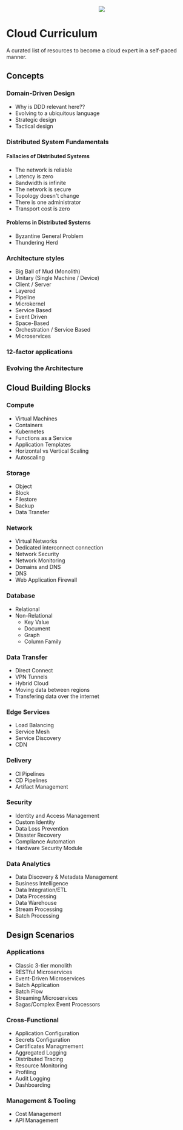<p align="center">
  <a href="#" alt="Status"> <img src="https://img.shields.io/badge/Status-Draft-orange?style=for-the-badge&logo=appveyor" /></a>
</p>

# Cloud Curriculum
A curated list of resources to become a cloud expert in a self-paced manner.

## Concepts

### Domain-Driven Design
* Why is DDD relevant here??
* Evolving to a ubiquitous language
* Strategic design
* Tactical design

### Distributed System Fundamentals

#### Fallacies of Distributed Systems
* The network is reliable
* Latency is zero
* Bandwidth is infinite
* The network is secure
* Topology doesn't change
* There is one administrator
* Transport cost is zero

#### Problems in Distributed Systems
* Byzantine General Problem
* Thundering Herd

### Architecture styles
* Big Ball of Mud (Monolith)
* Unitary (Single Machine / Device)
* Client / Server
* Layered
* Pipeline
* Microkernel
* Service Based
* Event Driven
* Space-Based
* Orchestration / Service Based
* Microservices

### 12-factor applications
### Evolving the Architecture

## Cloud Building Blocks

### Compute
* Virtual Machines
* Containers
* Kubernetes
* Functions as a Service
* Application Templates
* Horizontal vs Vertical Scaling
* Autoscaling

### Storage
* Object
* Block
* Filestore
* Backup
* Data Transfer

### Network
* Virtual Networks
* Dedicated interconnect connection
* Network Security
* Network Monitoring
* Domains and DNS
* DNS
* Web Application Firewall

### Database
* Relational
* Non-Relational
  * Key Value
  * Document
  * Graph
  * Column Family

### Data Transfer
  * Direct Connect
  * VPN Tunnels
  * Hybrid Cloud
  * Moving data between regions
  * Transfering data over the internet

### Edge Services
* Load Balancing
* Service Mesh
* Service Discovery
* CDN

### Delivery
* CI Pipelines
* CD Pipelines
* Artifact Management

### Security
* Identity and Access Management
* Custom Identity
* Data Loss Prevention
* Disaster Recovery
* Compliance Automation
* Hardware Security Module

### Data Analytics
* Data Discovery & Metadata Management
* Business Intelligence
* Data Integration/ETL
* Data Processing
* Data Warehouse
* Stream Processing
* Batch Processing

## Design Scenarios
### Applications
* Classic 3-tier monolith
* RESTful Microservices
* Event-Driven Microservices
* Batch Application
* Batch Flow
* Streaming Microservices
* Sagas/Complex Event Processors

### Cross-Functional
* Application Configuration
* Secrets Configuration
* Certificates Managmement
* Aggregated Logging
* Distributed Tracing
* Resource Monitoring
* Profiling
* Audit Logging
* Dashboarding

### Management & Tooling
* Cost Management
* API Management


